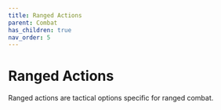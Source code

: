```yaml
---
title: Ranged Actions
parent: Combat
has_children: true
nav_order: 5
---
```


# Ranged Actions
Ranged actions are tactical options specific for ranged combat.